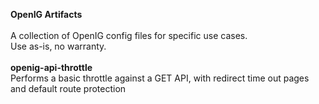 <b>OpenIG Artifacts</b>
<br/>
<br/>
A collection of OpenIG config files for specific use cases.
<br/>
Use as-is, no warranty.
<br/>
<br/>
<b>openig-api-throttle</b>
<br/>
Performs a basic throttle against a GET API, with redirect time out pages and default route protection
